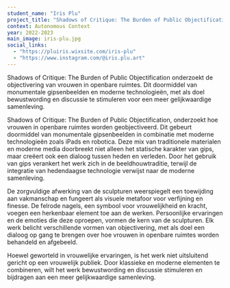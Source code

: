 ```yaml
---
student_name: "Iris Plu"
project_title: "Shadows of Critique: The Burden of Public Objectification"
context: Autonomous Context
year: 2022-2023
main_image: iris-plu.jpg
social_links:
  - "https://pluiris.wixsite.com/iris-plu"
  - "https://www.instagram.com/@iris.plu.art"
---
```

Shadows of Critique: The Burden of Public Objectification onderzoekt de objectivering van vrouwen in openbare ruimtes. Dit doormiddel van monumentale gipsenbeelden en moderne technologieën, met als doel bewustwording en discussie te stimuleren voor een meer gelijkwaardige samenleving.

Shadows of Critique: The Burden of Public Objectification, onderzoekt hoe vrouwen in openbare ruimtes worden geobjectiveerd. Dit gebeurt doormiddel van monumentale gipsenbeelden in combinatie met moderne technologieën zoals iPads en robotica. Deze mix van traditionele materialen en moderne media doorbreekt niet alleen het statische karakter van gips, maar creëert ook een dialoog tussen heden en verleden. Door het gebruik van gips verankert het werk zich in de beeldhouwtraditie, terwijl de integratie van hedendaagse technologie verwijst naar de moderne samenleving. 

De zorgvuldige afwerking van de sculpturen weerspiegelt een toewijding aan vakmanschap en fungeert als visuele metafoor voor verfijning en finesse. De felrode nagels, een symbool voor vrouwelijkheid en kracht, voegen een herkenbaar element toe aan de werken. Persoonlijke ervaringen en de emoties die deze oproepen, vormen de kern van de sculpturen. Elk werk belicht verschillende vormen van objectivering, met als doel een dialoog op gang te brengen over hoe vrouwen in openbare ruimtes worden behandeld en afgebeeld.
 
Hoewel geworteld in vrouwelijke ervaringen, is het werk niet uitsluitend gericht op een vrouwelijk publiek. Door klassieke en moderne elementen te combineren, wilt het werk bewustwording en discussie stimuleren en bijdragen aan een meer gelijkwaardige samenleving.
